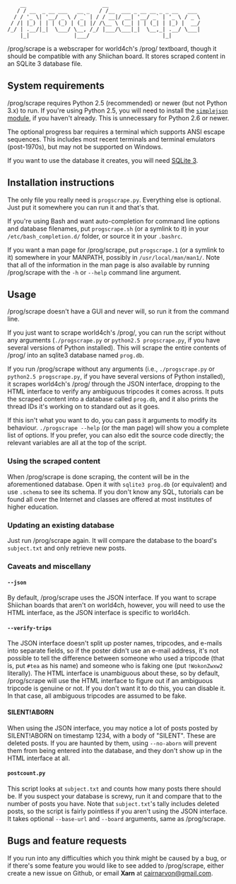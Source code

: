         __                        __                             
       / / __  _ __ ___   __ _   / /__  ___ _ __ __ _ _ __   ___ 
      / / '_ \| '__/ _ \ / _` | / / __|/ __| '__/ _` | '_ \ / _ \
     / /| |_) | | | (_) | (_| |/ /\__ \ (__| | | (_| | |_) |  __/
    /_/ | .__/|_|  \___/ \__, /_/ |___/\___|_|  \__,_| .__/ \___|
        |_|              |___/                       |_|         

/prog/scrape is a webscraper for world4ch's /prog/ textboard, though it should be compatible with any Shiichan board. It stores scraped content in an SQLite 3 database file.


## System requirements

/prog/scrape requires Python 2.5 (recommended) or newer (but not Python 3.x) to run. If you're using Python 2.5, you will need to install the [`simplejson` module](http://pypi.python.org/pypi/simplejson/), if you haven't already. This is unnecessary for Python 2.6 or newer.

The optional progress bar requires a terminal which supports ANSI escape sequences. This includes most recent terminals and terminal emulators (post-1970s), but may not be supported on Windows.

If you want to use the database it creates, you will need [SQLite 3](http://sqlite.org/).


## Installation instructions

The only file you really need is `progscrape.py`. Everything else is optional. Just put it somewhere you can run it and that's that.

If you're using Bash and want auto-completion for command line options and database filenames, put `progscrape.sh` (or a symlink to it) in your `/etc/bash_completion.d/` folder, or source it in your `.bashrc`.

If you want a man page for /prog/scrape, put `progscrape.1` (or a symlink to it) somewhere in your MANPATH, possibly in `/usr/local/man/man1/`. Note that all of the information in the man page is also available by running /prog/scrape with the `-h` or `--help` command line argument.


## Usage

/prog/scrape doesn't have a GUI and never will, so run it from the command line.

If you just want to scrape world4ch's /prog/, you can run the script without any arguments (`./progscrape.py` or `python2.5 progscrape.py`, if you have several versions of Python installed). This will scrape the entire contents of /prog/ into an sqlite3 database named `prog.db`.

If you run /prog/scrape without any arguments (i.e., `./progscrape.py` or `python2.5 progscrape.py`, if you have several versions of Python installed), it scrapes world4ch's /prog/ through the JSON interface, dropping to the HTML interface to verify any ambiguous tripcodes it comes across. It puts the scraped content into a database called `prog.db`, and it also prints the thread IDs it's working on to standard out as it goes.

If this isn't what you want to do, you can pass it arguments to modify its behaviour. `./progscrape --help` (or the man page) will show you a complete list of options. If you prefer, you can also edit the source code directly; the relevant variables are all at the top of the script.

### Using the scraped content

When /prog/scrape is done scraping, the content will be in the aforementioned database. Open it with `sqlite3 prog.db` (or equivalent) and use `.schema` to see its schema. If you don't know any SQL, tutorials can be found all over the Internet and classes are offered at most institutes of higher education.

### Updating an existing database

Just run /prog/scrape again. It will compare the database to the board's `subject.txt` and only retrieve new posts.

### Caveats and miscellany

#### `--json`

By default, /prog/scrape uses the JSON interface. If you want to scrape Shiichan boards that aren't on world4ch, however, you will need to use the HTML interface, as the JSON interface is specific to world4ch.

#### `--verify-trips`

The JSON interface doesn't split up poster names, tripcodes, and e-mails into separate fields, so if the poster didn't use an e-mail address, it's not possible to tell the difference between someone who used a tripcode (that is, put `#tea` as his name) and someone who is faking one (put `!WokonZwxw2` literally). The HTML interface is unambiguous about these, so by default, /prog/scrape will use the HTML interface to figure out if an ambiguous tripcode is genuine or not. If you don't want it to do this, you can disable it. In that case, all ambiguous tripcodes are assumed to be fake.

#### SILENT!ABORN

When using the JSON interface, you may notice a lot of posts posted by SILENT!ABORN on timestamp 1234, with a body of "SILENT". These are deleted posts. If you are haunted by them, using `--no-aborn` will prevent them from being entered into the database, and they don't show up in the HTML interface at all.

#### `postcount.py`

This script looks at `subject.txt` and counts how many posts there should be. If you suspect your database is screwy, run it and compare that to the number of posts you have. Note that `subject.txt`'s tally includes deleted posts, so the script is fairly pointless if you aren't using the JSON interface. It takes optional `--base-url` and `--board` arguments, same as /prog/scrape.


## Bugs and feature requests

If you run into any difficulties which you think might be caused by a bug, or if there's some feature you would like to see added to /prog/scrape, either create a new issue on Github, or email **Xarn** at <cairnarvon@gmail.com>.
